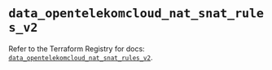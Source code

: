# `data_opentelekomcloud_nat_snat_rules_v2`

Refer to the Terraform Registry for docs: [`data_opentelekomcloud_nat_snat_rules_v2`](https://registry.terraform.io/providers/opentelekomcloud/opentelekomcloud/1.36.41/docs/data-sources/nat_snat_rules_v2).
